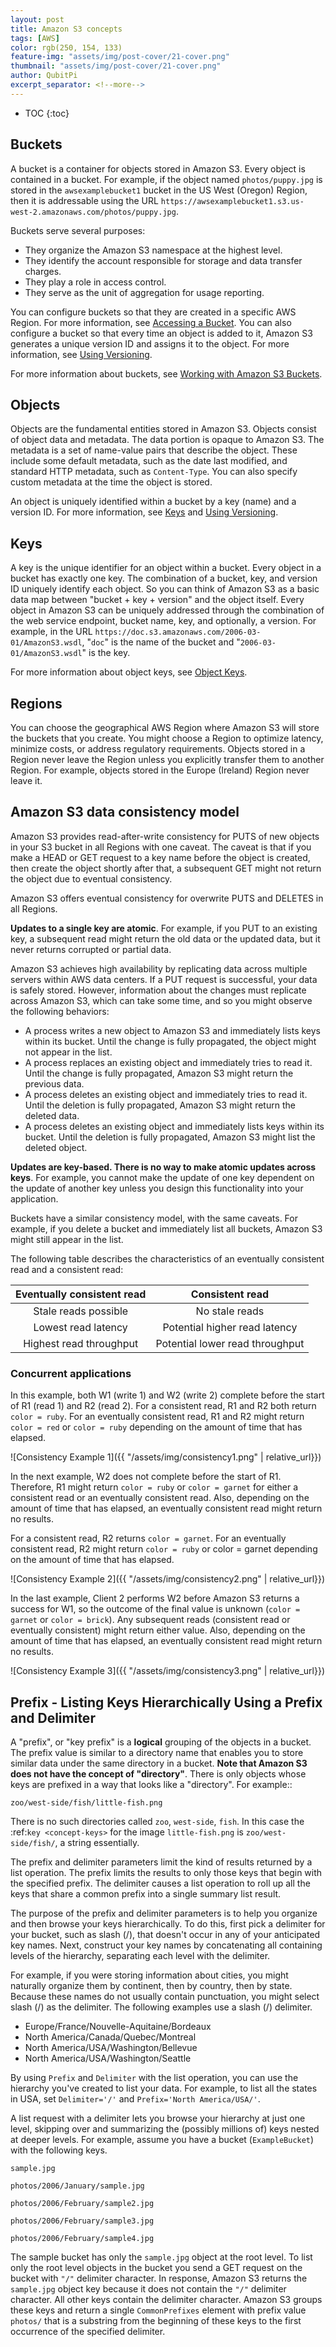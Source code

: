 ```yaml
---
layout: post
title: Amazon S3 concepts
tags: [AWS]
color: rgb(250, 154, 133)
feature-img: "assets/img/post-cover/21-cover.png"
thumbnail: "assets/img/post-cover/21-cover.png"
author: QubitPi
excerpt_separator: <!--more-->
---
```


<!--more-->

* TOC
{:toc}

## Buckets

A bucket is a container for objects stored in Amazon S3. Every object is contained in a bucket. For example, if the
object named `photos/puppy.jpg` is stored in the `awsexamplebucket1` bucket in the US West (Oregon) Region, then it
is addressable using the URL `https://awsexamplebucket1.s3.us-west-2.amazonaws.com/photos/puppy.jpg`.

Buckets serve several purposes:

* They organize the Amazon S3 namespace at the highest level.
* They identify the account responsible for storage and data transfer charges.
* They play a role in access control.
* They serve as the unit of aggregation for usage reporting.

You can configure buckets so that they are created in a specific AWS Region. For more information, see
[Accessing a Bucket](https://docs.aws.amazon.com/AmazonS3/latest/dev/UsingBucket.html#access-bucket-intro). You can
also configure a bucket so that every time an object is added to it, Amazon S3 generates a unique version ID and assigns
it to the object. For more information, see
[Using Versioning](https://docs.aws.amazon.com/AmazonS3/latest/dev/Versioning.html).

For more information about buckets, see
[Working with Amazon S3 Buckets](https://docs.aws.amazon.com/AmazonS3/latest/dev/UsingBucket.html).

## Objects

Objects are the fundamental entities stored in Amazon S3. Objects consist of object data and metadata. The data portion
is opaque to Amazon S3. The metadata is a set of name-value pairs that describe the object. These include some default
metadata, such as the date last modified, and standard HTTP metadata, such as `Content-Type`. You can also specify
custom metadata at the time the object is stored.

An object is uniquely identified within a bucket by a key (name) and a version ID. For more information, see
[Keys](https://docs.aws.amazon.com/AmazonS3/latest/dev/Introduction.html#BasicsKeys) and
[Using Versioning](https://docs.aws.amazon.com/AmazonS3/latest/dev/Versioning.html).

## Keys

A key is the unique identifier for an object within a bucket. Every object in a bucket has exactly one key. The
combination of a bucket, key, and version ID uniquely identify each object. So you can think of Amazon S3 as a basic
data map between "bucket + key + version" and the object itself. Every object in Amazon S3 can be uniquely addressed
through the combination of the web service endpoint, bucket name, key, and optionally, a version. For example, in the
URL `https://doc.s3.amazonaws.com/2006-03-01/AmazonS3.wsdl`, "`doc`" is the name of the bucket and
"`2006-03-01/AmazonS3.wsdl`" is the key.

For more information about object keys, see
[Object Keys](https://docs.aws.amazon.com/AmazonS3/latest/dev/UsingMetadata.html#object-keys).

## Regions

You can choose the geographical AWS Region where Amazon S3 will store the buckets that you create. You might choose a
Region to optimize latency, minimize costs, or address regulatory requirements. Objects stored in a Region never leave
the Region unless you explicitly transfer them to another Region. For example, objects stored in the Europe (Ireland)
Region never leave it.

## Amazon S3 data consistency model

Amazon S3 provides read-after-write consistency for PUTS of new objects in your S3 bucket in all Regions with one
caveat. The caveat is that if you make a HEAD or GET request to a key name before the object is created, then create
the object shortly after that, a subsequent GET might not return the object due to eventual consistency.

Amazon S3 offers eventual consistency for overwrite PUTS and DELETES in all Regions.

**Updates to a single key are atomic**. For example, if you PUT to an existing key, a subsequent read might return the
old data or the updated data, but it never returns corrupted or partial data.

Amazon S3 achieves high availability by replicating data across multiple servers within AWS data centers. If a PUT
request is successful, your data is safely stored. However, information about the changes must replicate across Amazon
S3, which can take some time, and so you might observe the following behaviors:

* A process writes a new object to Amazon S3 and immediately lists keys within its bucket. Until the change is fully
  propagated, the object might not appear in the list.
* A process replaces an existing object and immediately tries to read it. Until the change is fully propagated, Amazon
  S3 might return the previous data. 
* A process deletes an existing object and immediately tries to read it. Until the deletion is fully propagated, Amazon
  S3 might return the deleted data.
* A process deletes an existing object and immediately lists keys within its bucket. Until the deletion is fully
  propagated, Amazon S3 might list the deleted object.

**Updates are key-based. There is no way to make atomic updates across keys**. For example, you cannot make the update
of one key dependent on the update of another key unless you design this functionality into your application.

Buckets have a similar consistency model, with the same caveats. For example, if you delete a bucket and immediately
list all buckets, Amazon S3 might still appear in the list.

The following table describes the characteristics of an eventually consistent read and a consistent read:

| Eventually consistent read |         Consistent read         |
|:--------------------------:|:-------------------------------:|
| Stale reads possible       | No stale reads                  |
| Lowest read latency        | Potential higher read latency   |
| Highest read throughput    | Potential lower read throughput |

### Concurrent applications

In this example, both W1 (write 1) and W2 (write 2) complete before the start of R1 (read 1) and R2 (read 2). For a
consistent read, R1 and R2 both return `color = ruby`. For an eventually consistent read, R1 and R2 might return
`color = red` or `color = ruby` depending on the amount of time that has elapsed.

![Consistency Example 1]({{ "/assets/img/consistency1.png" | relative_url}})

In the next example, W2 does not complete before the start of R1. Therefore, R1 might return `color = ruby` or
`color = garnet` for either a consistent read or an eventually consistent read. Also, depending on the amount of time
that has elapsed, an eventually consistent read might return no results.

For a consistent read, R2 returns `color = garnet`. For an eventually consistent read, R2 might return
`color = ruby` or color = garnet depending on the amount of time that has elapsed. 

![Consistency Example 2]({{ "/assets/img/consistency2.png" | relative_url}})

In the last example, Client 2 performs W2 before Amazon S3 returns a success for W1, so the outcome of the final value
is unknown (`color = garnet` or `color = brick`). Any subsequent reads (consistent read or eventually consistent)
might return either value. Also, depending on the amount of time that has elapsed, an eventually consistent read might
return no results.

![Consistency Example 3]({{ "/assets/img/consistency3.png" | relative_url}})

## Prefix - Listing Keys Hierarchically Using a Prefix and Delimiter

A "prefix", or "key prefix" is a **logical** grouping of the objects in a bucket. The prefix value is similar to a
directory name that enables you to store similar data under the same directory in a bucket. **Note that Amazon S3 does
not have the concept of "directory"**. There is only objects whose keys are prefixed in a way that looks like a
"directory". For example::

    zoo/west-side/fish/little-fish.png

There is no such directories called `zoo`, `west-side`, `fish`. In this case the :ref:`key <concept-keys>` for the
image `little-fish.png` is `zoo/west-side/fish/`, a string essentially.

The prefix and delimiter parameters limit the kind of results returned by a list operation. The prefix limits the
results to only those keys that begin with the specified prefix. The delimiter causes a list operation to roll up all
the keys that share a common prefix into a single summary list result. 

The purpose of the prefix and delimiter parameters is to help you organize and then browse your keys hierarchically. To
do this, first pick a delimiter for your bucket, such as slash (/), that doesn't occur in any of your anticipated key
names. Next, construct your key names by concatenating all containing levels of the hierarchy, separating each level
with the delimiter.

For example, if you were storing information about cities, you might naturally organize them by continent, then by
country, then by state. Because these names do not usually contain punctuation, you might select slash (/) as the
delimiter. The following examples use a slash (/) delimiter.

* Europe/France/Nouvelle-Aquitaine/Bordeaux
* North America/Canada/Quebec/Montreal
* North America/USA/Washington/Bellevue
* North America/USA/Washington/Seattle

By using `Prefix` and `Delimiter` with the list operation, you can use the hierarchy you've created to list your
data. For example, to list all the states in USA, set `Delimiter='/'` and `Prefix='North America/USA/'`.

A list request with a delimiter lets you browse your hierarchy at just one level, skipping over and summarizing the
(possibly millions of) keys nested at deeper levels. For example, assume you have a bucket (`ExampleBucket`) with the
following keys.

`sample.jpg`

`photos/2006/January/sample.jpg`

`photos/2006/February/sample2.jpg`

`photos/2006/February/sample3.jpg`

`photos/2006/February/sample4.jpg`

The sample bucket has only the `sample.jpg` object at the root level. To list only the root level objects in the
bucket you send a GET request on the bucket with `"/"` delimiter character. In response, Amazon S3 returns the
`sample.jpg` object key because it does not contain the `"/"` delimiter character. All other keys contain the
delimiter character. Amazon S3 groups these keys and return a single `CommonPrefixes` element with prefix value
`photos/` that is a substring from the beginning of these keys to the first occurrence of the specified delimiter.
